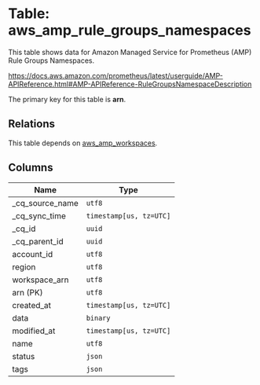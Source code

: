 # Table: aws_amp_rule_groups_namespaces

This table shows data for Amazon Managed Service for Prometheus (AMP) Rule Groups Namespaces.

https://docs.aws.amazon.com/prometheus/latest/userguide/AMP-APIReference.html#AMP-APIReference-RuleGroupsNamespaceDescription

The primary key for this table is **arn**.

## Relations

This table depends on [aws_amp_workspaces](aws_amp_workspaces).

## Columns

| Name          | Type          |
| ------------- | ------------- |
|_cq_source_name|`utf8`|
|_cq_sync_time|`timestamp[us, tz=UTC]`|
|_cq_id|`uuid`|
|_cq_parent_id|`uuid`|
|account_id|`utf8`|
|region|`utf8`|
|workspace_arn|`utf8`|
|arn (PK)|`utf8`|
|created_at|`timestamp[us, tz=UTC]`|
|data|`binary`|
|modified_at|`timestamp[us, tz=UTC]`|
|name|`utf8`|
|status|`json`|
|tags|`json`|